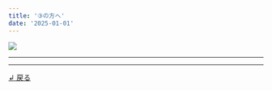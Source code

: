 ```yaml
---
title: '③の方へ'
date: '2025-01-01'
---
```

![](/images/3-0.jpg)
***

***
[ ↲ 戻る ](https://01234567890.thebase.in/about)
